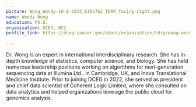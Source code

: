 ```yaml
---
picture: Wong_Wendy-10-6-2022_610x762_TDRP_facing-right.png
name: Wendy Wong
education: Ph.D.
organization: DCEG, NCI
profile_link: https://dceg.cancer.gov/about/organization/tdrp/wong-wendy

---
```


Dr. Wong is an expert in international interdisciplinary research. She has in-depth knowledge of statistics, computer science, and biology. She has held numerous leadership positions working on algorithms for next-generation sequencing data at Illumina Ltd., in Cambridge, UK, and Inova Translational Medicine Institute. Prior to joining DCEG in 2022, she served as president and chief data scientist of Coherent Logic Limited, where she consulted on data analytics and helped organizations leverage the public cloud for genomics analysis. 
